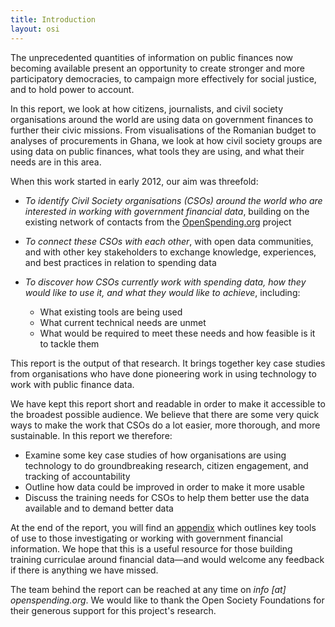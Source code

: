 ```yaml
---
title: Introduction
layout: osi
---
```


The unprecedented quantities of information on public finances now becoming available present an opportunity to create stronger and more participatory democracies, to campaign more effectively for social justice, and to hold power to account.

In this report, we look at how citizens, journalists, and civil society organisations around the world are using data on government finances to further their civic missions. From visualisations of the Romanian budget to analyses of procurements in Ghana, we look at how civil society groups are using data on public finances, what tools they are using, and what their needs are in this area.

When this work started in early 2012, our aim was threefold:

* *To identify Civil Society organisations (CSOs) around the world who are interested in working with government financial data*, building on the existing network of contacts from the [OpenSpending.org](http://openspending.org) project

* *To connect these CSOs with each other*, with open data communities, and with other key stakeholders to exchange knowledge, experiences, and best practices in relation to spending data

* *To discover how CSOs currently work with spending data, how they would like to use it, and what they would like to achieve*, including:

  * What existing tools are being used
  * What current technical needs are unmet
  * What would be required to meet these needs and how feasible is it to tackle them

This report is the output of that research. It brings together key case studies from organisations who have done pioneering work in using technology to work with public finance data.

We have kept this report short and readable in order to make it accessible to the broadest possible audience. We believe that there are some very quick ways to make the work that CSOs do a lot easier, more thorough, and more sustainable. In this report we therefore:

  * Examine some key case studies of how organisations are using technology to do groundbreaking research,  citizen engagement, and tracking of accountability
  * Outline how data could be improved in order to make it more usable 
  * Discuss the training needs for CSOs to help them better use the data available and to demand better data 

At the end of the report, you will find an [appendix](../appendix) which outlines key tools of use to those investigating or working with government financial information. We hope that this is a useful resource for those building training curriculae around financial data—and would welcome any feedback if there is anything we have missed. 

The team behind the report can be reached at any time on *info [at] openspending.org*. We would like to thank the Open Society Foundations for their generous support for this project's research.